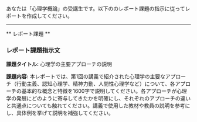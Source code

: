 あなたは「心理学概論」の受講生です。以下ののレポート課題の指示に従ってレポートを作成してください。

---------------------------------------
** レポート課題 **

### レポート課題指示文

**課題タイトル:** 心理学の主要アプローチの説明

**課題内容:** 本レポートでは、第1回の講義で紹介された心理学の主要なアプローチ（行動主義、認知心理学、精神力動、人間性心理学など）について、各アプローチの基本的な概念と特徴を1600字で説明してください。各アプローチが心理学の発展にどのように寄与してきたかを明確にし、それぞれのアプローチの違いと共通点についても触れてください。講義で使用した教材や教員の説明を参考にし、具体例を挙げて説明を補強してください。